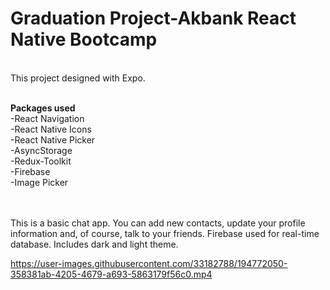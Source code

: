# Graduation Project-Akbank React Native Bootcamp
<br>
This project designed with Expo.<br><br>

<b>Packages used</b><br>
-React Navigation<br>
-React Native Icons<br>
-React Native Picker<br>
-AsyncStorage<br>
-Redux-Toolkit<br>
-Firebase<br>
-Image Picker<br><br><br>

This is a basic chat app. You can add new contacts, update your profile information and, of course, talk to your friends. Firebase used for real-time database.
Includes dark and light theme.


https://user-images.githubusercontent.com/33182788/194772050-358381ab-4205-4679-a693-5863179f56c0.mp4

